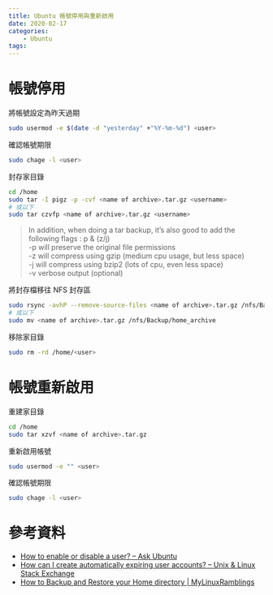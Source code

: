 ```yaml
---
title: Ubuntu 帳號停用與重新啟用
date: 2020-02-17
categories:
    - Ubuntu
tags:
---
```


# 帳號停用
將帳號設定為昨天過期
```bash
sudo usermod -e $(date -d "yesterday" +"%Y-%m-%d") <user>
```

確認帳號期限
```bash
sudo chage -l <user>
```

封存家目錄
```bash
cd /home
sudo tar -I pigz -p -cvf <name of archive>.tar.gz <username>
# 或以下
sudo tar czvfp <name of archive>.tar.gz <username>
```

> In addition, when doing a tar backup, it’s also good to add the following flags : p & (z/j)  
> -p will preserve the original file permissions  
> -z will compress using gzip (medium cpu usage, but less space)  
> -j will compress using bzip2 (lots of cpu, even less space)  
> -v verbose output (optional)

將封存檔移往 NFS 封存區
```bash
sudo rsync -avhP --remove-source-files <name of archive>.tar.gz /nfs/Backup/home_archive
# 或以下
sudo mv <name of archive>.tar.gz /nfs/Backup/home_archive
```

移除家目錄
```bash
sudo rm -rd /home/<user>
```

# 帳號重新啟用
重建家目錄
```bash
cd /home
sudo tar xzvf <name of archive>.tar.gz
```

重新啟用帳號
```bash
sudo usermod -e "" <user>
```

確認帳號期限
```bash
sudo chage -l <user>
```

# 參考資料
- [How to enable or disable a user? – Ask Ubuntu](https://askubuntu.com/questions/282806/how-to-enable-or-disable-a-user)
- [How can I create automatically expiring user accounts? – Unix & Linux Stack Exchange](https://unix.stackexchange.com/questions/80968/how-can-i-create-automatically-expiring-user-accounts)
- [How to Backup and Restore your Home directory | MyLinuxRamblings](https://mylinuxramblings.wordpress.com/2010/01/10/how-to-backup-and-restore-your-home-directory/)
